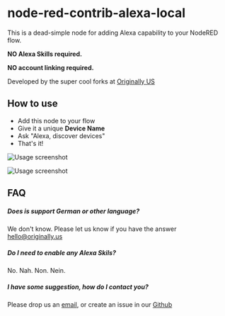 # node-red-contrib-alexa-local
This is a dead-simple node for adding Alexa capability to your NodeRED flow.

**NO Alexa Skills required.**

**NO account linking required.**

Developed by the super cool forks at [Originally US](http://originally.us)

## How to use
  * Add this node to your flow
  * Give it a unique **Device Name**
  * Ask "Alexa, discover devices"
  * That's it!

![Usage screenshot](https://raw.githubusercontent.com/originallyus/node-red-contrib-alexa-local/master/screenshot2.png "Screenshot")

![Usage screenshot](https://raw.githubusercontent.com/originallyus/node-red-contrib-alexa-local/master/screenshot3.png "Screenshot")


## FAQ
##### Does is support German or other language? 
We don't know. Please let us know if you have the answer [hello@originally.us](mailto:hello@originally.us)

##### Do I need to enable any Alexa Skils? 
No. Nah. Non. Nein.

##### I have some suggestion, how do I contact you? 
Please drop us an [email](mailto:hello@originally.us), or create an issue in our [Github](https://github.com/originallyus/node-red-contrib-alexa-local/issues)
